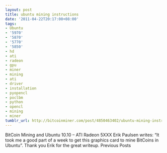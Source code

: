 ```yaml
---
layout: post
title: ubuntu mining instructions
date: '2011-04-22T20:17:00+08:00'
tags:
- Ubuntu
- '5970'
- '5870'
- '5770'
- '5850'
- hd
- ati
- radeon
- gpu
- miner
- mining
- ati
- driver
- installation
- pyopencl
- poclbm
- python
- opencl
- mining
- miner
tumblr_url: http://bitcoinminer.com/post/4850463402/ubuntu-mining-instructions
---
```

BitCoin Mining and Ubuntu 10.10 – ATI Radeon 5XXX
Erik Paulsen writes: “It took me a good part of a week to get this graphics card to mine BitCoins in Ubuntu”.
Thank you Erik for the great writeup.
Previous Posts
